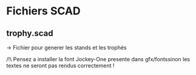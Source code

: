 # Fichiers SCAD

## trophy.scad

-> Fichier pour generer les stands et les trophés

/!\ Pensez a installer la font Jockey-One presente dans gfx/fontssinon les textes ne seront pas rendus correctement !
